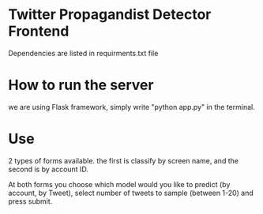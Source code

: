 # Twitter Propagandist Detector Frontend
Dependencies are listed in requirments.txt file

# How to run the server
we are using Flask framework, simply write
"python app.py" in the terminal.

# Use
2 types of forms available.
the first is classify by screen name, and the second is by account ID.

At both forms you choose which model would you like to predict (by account, by Tweet), select number of tweets to sample (between 1-20)
and press submit.
